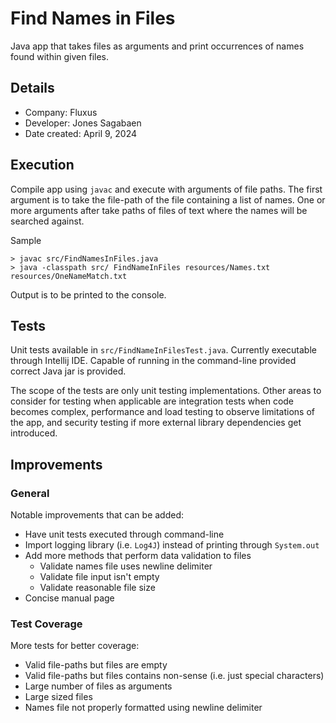 # Find Names in Files
Java app that takes files as arguments and print occurrences of names found within given files.

## Details
* Company: Fluxus
* Developer: Jones Sagabaen
* Date created: April 9, 2024

## Execution
Compile app using `javac` and execute with arguments of file paths.  The first argument is to take the file-path of the 
file containing a list of names.  One or more arguments after take paths of files of text where the names will be 
searched against.

Sample
```
> javac src/FindNamesInFiles.java
> java -classpath src/ FindNameInFiles resources/Names.txt resources/OneNameMatch.txt
```

Output is to be printed to the console.

## Tests
Unit tests available in `src/FindNameInFilesTest.java`.  Currently executable through Intellij IDE.  Capable of running 
in the command-line provided correct Java jar is provided.

The scope of the tests are only unit testing implementations.  Other areas to consider for testing when applicable are 
integration tests when code becomes complex, performance and load testing to observe limitations of the app, and 
security testing if more external library dependencies get introduced.

## Improvements
### General
Notable improvements that can be added:
* Have unit tests executed through command-line
* Import logging library (i.e. `Log4J`) instead of printing through `System.out`
* Add more methods that perform data validation to files
  * Validate names file uses newline delimiter
  * Validate file input isn't empty
  * Validate reasonable file size
* Concise manual page
### Test Coverage
More tests for better coverage:
* Valid file-paths but files are empty
* Valid file-paths but files contains non-sense (i.e. just special characters)
* Large number of files as arguments
* Large sized files
* Names file not properly formatted using newline delimiter